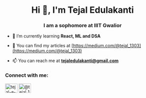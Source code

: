 

<h1 align="center">Hi 👋, I'm Tejal Edulakanti</h1>
<h3 align="center">I am a sophomore at IIIT Gwalior</h3>

- 🌱 I’m currently learning **React, ML and DSA**

- 📝 You can find my articles at [https://medium.com/@tejal_1303](https://medium.com/@tejal_1303)

- 📫 You can reach me at **tejaledulakanti@gmail.com**

<h3 align="left">Connect with me:</h3>
<p align="left">
<a href="https://linkedin.com/in/tejal-e-681a56209" target="blank"><img align="center" src="https://raw.githubusercontent.com/rahuldkjain/github-profile-readme-generator/master/src/images/icons/Social/linked-in-alt.svg" alt="tejal-e-681a56209" height="30" width="40" /></a>
<a href="https://medium.com/@tejal_1303" target="blank"><img align="center" src="https://raw.githubusercontent.com/rahuldkjain/github-profile-readme-generator/master/src/images/icons/Social/medium.svg" alt="@tejal_1303" height="30" width="40" /></a>
</p>
